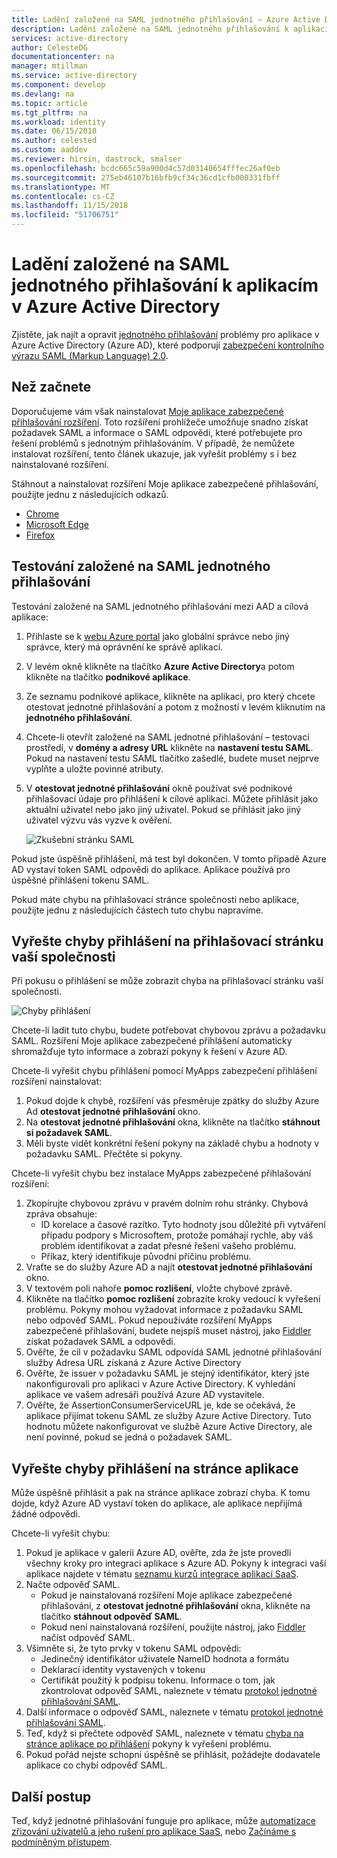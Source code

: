 ```yaml
---
title: Ladění založené na SAML jednotného přihlašování – Azure Active Directory | Dokumentace Microsoftu
description: Ladění založené na SAML jednotného přihlašování k aplikacím v Azure Active Directory.
services: active-directory
author: CelesteDG
documentationcenter: na
manager: mtillman
ms.service: active-directory
ms.component: develop
ms.devlang: na
ms.topic: article
ms.tgt_pltfrm: na
ms.workload: identity
ms.date: 06/15/2018
ms.author: celested
ms.custom: aaddev
ms.reviewer: hirsin, dastrock, smalser
ms.openlocfilehash: bcdc665c59a900d4c57d03140654fffec26af0eb
ms.sourcegitcommit: 275eb46107b16bfb9cf34c36cd1cfb000331fbff
ms.translationtype: MT
ms.contentlocale: cs-CZ
ms.lasthandoff: 11/15/2018
ms.locfileid: "51706751"
---
```

# <a name="debug-saml-based-single-sign-on-to-applications-in-azure-active-directory"></a>Ladění založené na SAML jednotného přihlašování k aplikacím v Azure Active Directory

Zjistěte, jak najít a opravit [jednotného přihlašování](../manage-apps/what-is-single-sign-on.md) problémy pro aplikace v Azure Active Directory (Azure AD), které podporují [zabezpečení kontrolního výrazu SAML (Markup Language) 2.0](https://en.wikipedia.org/wiki/Security_Assertion_Markup_Language). 

## <a name="before-you-begin"></a>Než začnete
Doporučujeme vám však nainstalovat [Moje aplikace zabezpečené přihlašování rozšíření](../user-help/active-directory-saas-access-panel-user-help.md#i-am-having-trouble-installing-the-my-apps-secure-sign-in-extension). Toto rozšíření prohlížeče umožňuje snadno získat požadavek SAML a informace o SAML odpovědi, které potřebujete pro řešení problémů s jednotným přihlašováním. V případě, že nemůžete instalovat rozšíření, tento článek ukazuje, jak vyřešit problémy s i bez nainstalované rozšíření.

Stáhnout a nainstalovat rozšíření Moje aplikace zabezpečené přihlašování, použijte jednu z následujících odkazů.

- [Chrome](https://go.microsoft.com/fwlink/?linkid=866367)
- [Microsoft Edge](https://go.microsoft.com/fwlink/?linkid=845176)
- [Firefox](https://go.microsoft.com/fwlink/?linkid=866366)


## <a name="test-saml-based-single-sign-on"></a>Testování založené na SAML jednotného přihlašování

Testování založené na SAML jednotného přihlašování mezi AAD a cílová aplikace:

1.  Přihlaste se k [webu Azure portal](https://portal.azure.com) jako globální správce nebo jiný správce, který má oprávnění ke správě aplikací.
2.  V levém okně klikněte na tlačítko **Azure Active Directory**a potom klikněte na tlačítko **podnikové aplikace**. 
3.  Ze seznamu podnikové aplikace, klikněte na aplikaci, pro který chcete otestovat jednotné přihlašování a potom z možností v levém kliknutím na **jednotného přihlašování**.
4.  Chcete-li otevřít založené na SAML jednotné přihlašování – testovací prostředí, v **domény a adresy URL** klikněte na **nastavení testu SAML**. Pokud na nastavení testu SAML tlačítko zašedlé, budete muset nejprve vyplňte a uložte povinné atributy.
5.  V **otestovat jednotné přihlašování** okně používat své podnikové přihlašovací údaje pro přihlášení k cílové aplikaci. Můžete přihlásit jako aktuální uživatel nebo jako jiný uživatel. Pokud se přihlásit jako jiný uživatel výzvu vás vyzve k ověření.

    ![Zkušební stránku SAML](./media/howto-v1-debug-saml-sso-issues/testing.png)


Pokud jste úspěšně přihlášení, má test byl dokončen. V tomto případě Azure AD vystaví token SAML odpovědi do aplikace. Aplikace používá pro úspěšné přihlášení tokenu SAML.

Pokud máte chybu na přihlašovací stránce společnosti nebo aplikace, použijte jednu z následujících částech tuto chybu napravíme.


## <a name="resolve-a-sign-in-error-on-your-company-sign-in-page"></a>Vyřešte chyby přihlášení na přihlašovací stránku vaší společnosti

Při pokusu o přihlášení se může zobrazit chyba na přihlašovací stránku vaší společnosti. 

![Chyby přihlášení](./media/howto-v1-debug-saml-sso-issues/error.png)

Chcete-li ladit tuto chybu, budete potřebovat chybovou zprávu a požadavku SAML. Rozšíření Moje aplikace zabezpečené přihlášení automaticky shromažďuje tyto informace a zobrazí pokyny k řešení v Azure AD. 

Chcete-li vyřešit chybu přihlášení pomocí MyApps zabezpečení přihlášení rozšíření nainstalovat:

1.  Pokud dojde k chybě, rozšíření vás přesměruje zpátky do služby Azure Ad **otestovat jednotné přihlašování** okno. 
2.  Na **otestovat jednotné přihlašování** okna, klikněte na tlačítko **stáhnout si požadavek SAML**. 
3.  Měli byste vidět konkrétní řešení pokyny na základě chybu a hodnoty v požadavku SAML. Přečtěte si pokyny.

Chcete-li vyřešit chybu bez instalace MyApps zabezpečené přihlašování rozšíření:

1. Zkopírujte chybovou zprávu v pravém dolním rohu stránky. Chybová zpráva obsahuje:
    - ID korelace a časové razítko. Tyto hodnoty jsou důležité při vytváření případu podpory s Microsoftem, protože pomáhají rychle, aby váš problém identifikovat a zadat přesné řešení vašeho problému.
    - Příkaz, který identifikuje původní příčinu problému.
2.  Vraťte se do služby Azure AD a najít **otestovat jednotné přihlašování** okno.
3.  V textovém poli nahoře **pomoc rozlišení**, vložte chybové zprávě.
3.  Klikněte na tlačítko **pomoc rozlišení** zobrazíte kroky vedoucí k vyřešení problému. Pokyny mohou vyžadovat informace z požadavku SAML nebo odpověď SAML. Pokud nepoužíváte rozšíření MyApps zabezpečené přihlašování, budete nejspíš muset nástroj, jako [Fiddler](http://www.telerik.com/fiddler) získat požadavek SAML a odpovědi.
4.  Ověřte, že cíl v požadavku SAML odpovídá SAML jednotné přihlašování služby Adresa URL získaná z Azure Active Directory
5.  Ověřte, že issuer v požadavku SAML je stejný identifikátor, který jste nakonfigurovali pro aplikaci v Azure Active Directory. K vyhledání aplikace ve vašem adresáři používá Azure AD vystavitele.
6.  Ověřte, že AssertionConsumerServiceURL je, kde se očekává, že aplikace přijímat tokenu SAML ze služby Azure Active Directory. Tuto hodnotu můžete nakonfigurovat ve službě Azure Active Directory, ale není povinné, pokud se jedná o požadavek SAML.


## <a name="resolve-a-sign-in-error-on-the-application-page"></a>Vyřešte chyby přihlášení na stránce aplikace

Může úspěšně přihlásit a pak na stránce aplikace zobrazí chyba. K tomu dojde, když Azure AD vystaví token do aplikace, ale aplikace nepřijímá žádné odpovědi.   

Chcete-li vyřešit chybu:

1. Pokud je aplikace v galerii Azure AD, ověřte, zda že jste provedli všechny kroky pro integraci aplikace s Azure AD. Pokyny k integraci vaší aplikace najdete v tématu [seznamu kurzů integrace aplikací SaaS](../saas-apps/tutorial-list.md).
2. Načte odpověď SAML.
    - Pokud je nainstalovaná rozšíření Moje aplikace zabezpečené přihlašování, z **otestovat jednotné přihlašování** okna, klikněte na tlačítko **stáhnout odpověď SAML**.
    - Pokud není nainstalovaná rozšíření, použijte nástroj, jako [Fiddler](http://www.telerik.com/fiddler) načíst odpověď SAML. 
3. Všimněte si, že tyto prvky v tokenu SAML odpovědi:
    - Jedinečný identifikátor uživatele NameID hodnota a formátu
    - Deklarací identity vystavených v tokenu
    - Certifikát použitý k podpisu tokenu. Informace o tom, jak zkontrolovat odpověď SAML, naleznete v tématu [protokol jednotné přihlašování SAML](single-sign-on-saml-protocol.md).
4. Další informace o odpověď SAML, naleznete v tématu [protokol jednotné přihlašování SAML](single-sign-on-saml-protocol.md).
5. Teď, když si přečtete odpověď SAML, naleznete v tématu [chyba na stránce aplikace po přihlášení](../manage-apps/application-sign-in-problem-application-error.md) pokyny k vyřešení problému. 
6. Pokud pořád nejste schopni úspěšně se přihlásit, požádejte dodavatele aplikace co chybí odpověď SAML.


## <a name="next-steps"></a>Další postup
Teď, když jednotné přihlašování funguje pro aplikace, může [automatizace zřizování uživatelů a jeho rušení pro aplikace SaaS](../manage-apps/user-provisioning.md), nebo [Začínáme s podmíněným přístupem](../conditional-access/app-based-conditional-access.md).


